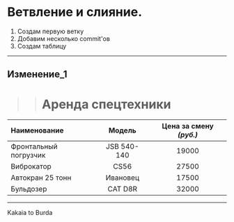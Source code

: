 # Ветвление и слияние.

1. Создам первую ветку
2. Добавим несколько commit'ов
3. Создам таблицу
***
## Изменение_1
>> # Аренда спецтехники
Наименование | Модель | Цена за смену _(руб.)_ |
:-------------------- | :--------: | :-----: | 
Фронтальный погрузчик | JSB 540-140 | 19000
Виброкатор | CS56 | 27500
Автокран 25 тонн    | Ивановец | 17500
Бульдозер | CAT D8R | 32000
***
Kakaia to Burda